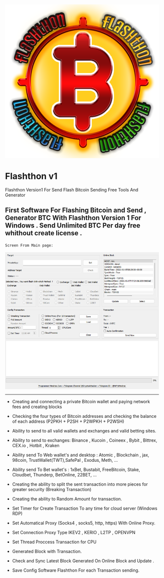 ![Flashthon Version1 - Flashing Bitcoin Generator Software](https://raw.githubusercontent.com/CryptoAttacker/Flashthon_v1/main/media/Logo512.png 'Flashthon Version1 - Flashing Bitcoin Generator Software')

# Flashthon v1
Flashthon Version1 For Send Flash Bitcoin Sending Free Tools And Generator

First Software For Flashing Bitcoin and Send , Generator BTC With Flashthon Version 1 For Windows .
Send Unlimited BTC Per day free whithout create license .
---

`Screen From Main page:`

![flashthon v1 btc flash tools](https://raw.githubusercontent.com/CryptoAttacker/Flashthon_v1/main/media/001.png 'flashthon v1 btc flash tools')

---

- Creating and connecting a private Bitcoin wallet and paying network fees and creating blocks

- Checking the four types of Bitcoin addresses and checking the balance of each address (P2PKH + P2SH + P2WPKH + P2WSH)

- Ability to send to all valid wallets and exchanges and valid betting sites.

- Ability to send to exchanges: Binance , Kucoin , Coineex , Bybit , Bittrex, CEX.io , Hotbit , Kraken

- Ability send To Web wallet's and desktop : Atomic , Blockchain , jax, 98coin, TrustWallet(TWT),SafePal , Exodus, Meth, ...

- Ability send To Bet wallet's : 1xBet, Bustabit, FreeBitcoin, Stake, Cloudbet, Thunderp, BetOnline, 22BET, ...

- Creating the ability to split the sent transaction into more pieces for greater security (Breaking Transaction)

- Creating the ability to Random Amount for transaction.

- Set Timer for Create Transaction To any time for cloud server (Windows RDP)

- Set Automatical Proxy (Socks4 , socks5, http, https) With Online Proxy.

- Set Connection Proxy Type IKEV2 , KERIO , L2TP , OPENVPN

- Set Thread Proccess Transaction for CPU

- Generated Block with Transaction.

- Check and Sync Latest Block Generated On Online Block and Update .

- Save Config Software Flashthon For each Transaction sending.

